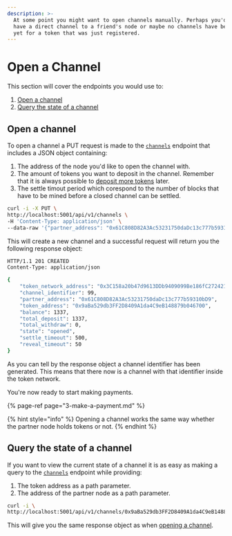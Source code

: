 ```yaml
---
description: >-
  At some point you might want to open channels manually. Perhaps you'd like to
  have a direct channel to a friend's node or maybe no channels have been opened
  yet for a token that was just registered.
---
```


# Open a Channel

This section will cover the endpoints you would use to:

1. [Open a channel](2-open-a-channel.md#open-a-channel)
2. [Query the state of a channel](2-open-a-channel.md#query-the-state-of-a-channel)

## Open a channel

To open a channel a PUT request is made to the [`channels`](../resources/channels.md#create-a-channel) endpoint that includes a JSON object containing:

1. The address of the node you'd like to open the channel with.
2. The amount of tokens you want to deposit in the channel. Remember that it is always possible to [deposit more tokens](3-deposit.md) later.
3. The settle timout period which corespond to the number of blocks that have to be mined before a closed channel can be settled.

```bash
curl -i -X PUT \
http://localhost:5001/api/v1/channels \
-H 'Content-Type: application/json' \
--data-raw '{"partner_address": "0x61C808D82A3Ac53231750daDc13c777b59310bD9", "token_address": "0x9aBa529db3FF2D8409A1da4C9eB148879b046700", "total_deposit": 1337, "settle_timeout": 500}'
```

This will create a new channel and a successful request will return you the following response object:

```bash
HTTP/1.1 201 CREATED
Content-Type: application/json

{
    "token_network_address": "0x3C158a20b47d9613DDb9409099Be186fC272421a",
    "channel_identifier": 99,
    "partner_address": "0x61C808D82A3Ac53231750daDc13c777b59310bD9",
    "token_address": "0x9aBa529db3FF2D8409A1da4C9eB148879b046700",
    "balance": 1337,
    "total_deposit": 1337,
    "total_withdraw": 0,
    "state": "opened",
    "settle_timeout": 500,
    "reveal_timeout": 50
}
```

As you can tell by the response object a channel identifier has been generated. This means that there now is a channel with that identifier inside the token network.

You're now ready to start making payments.

{% page-ref page="3-make-a-payment.md" %}

{% hint style="info" %}
Opening a channel works the same way whether the partner node holds tokens or not.
{% endhint %}

## Query the state of a channel

If you want to view the current state of a channel it is as easy as making a query to the [`channels`](../resources/channels.md#info-about-one-of-your-channels) endpoint while providing:

1. The token address as a path parameter.
2. The address of the partner node as a path parameter.

```bash
curl -i \
http://localhost:5001/api/v1/channels/0x9aBa529db3FF2D8409A1da4C9eB148879b046700/0x61C808D82A3Ac53231750daDc13c777b59310bD9
```

This will give you the same response object as when [opening a channel](2-open-a-channel.md#open-a-channel).

